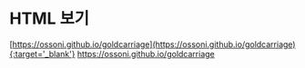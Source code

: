 # HTML 보기
[https://ossoni.github.io/goldcarriage](https://ossoni.github.io/goldcarriage){:target='_blank'}
<a href="https://ossoni.github.io/goldcarriage/" target="_blank">https://ossoni.github.io/goldcarriage</a>
